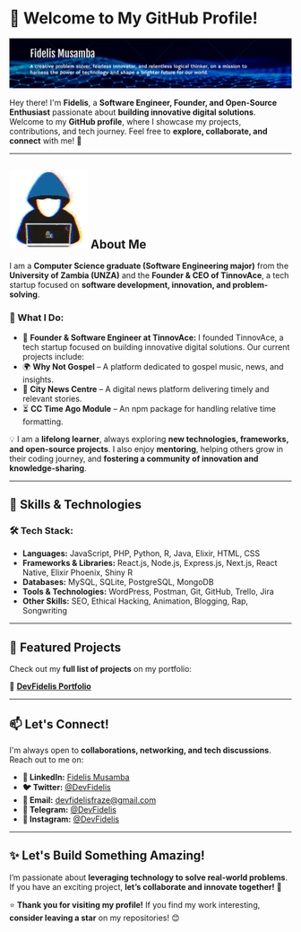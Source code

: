 # 👋 Welcome to My GitHub Profile!  

![Profile Banner](https://github.com/DevFidelis/DevFidelis/blob/main/banner.jpg)  

Hey there! I'm **Fidelis**, a **Software Engineer, Founder, and Open-Source Enthusiast** passionate about **building innovative digital solutions**. Welcome to my **GitHub profile**, where I showcase my projects, contributions, and tech journey. Feel free to **explore, collaborate, and connect** with me! 🚀  

---
## ![👨‍💻](https://github.com/DevFidelis/DevFidelis/blob/main/about.gif) About Me 

I am a **Computer Science graduate (Software Engineering major)** from the **University of Zambia (UNZA)** and the **Founder & CEO of TinnovAce**, a tech startup focused on **software development, innovation, and problem-solving**.  

### 🚀 What I Do:  
- 💼 **Founder & Software Engineer at TinnovAce:** I founded TinnovAce, a tech startup focused on building innovative digital solutions. Our current projects include:
- 🌍 **Why Not Gospel** – A platform dedicated to gospel music, news, and insights.  
- 📰 **City News Centre** – A digital news platform delivering timely and relevant stories.  
- ⏳ **CC Time Ago Module** – An npm package for handling relative time formatting.  

💡 I am a **lifelong learner**, always exploring **new technologies, frameworks, and open-source projects**. I also enjoy **mentoring**, helping others grow in their coding journey, and **fostering a community of innovation and knowledge-sharing**.  

---

## 🚀 Skills & Technologies  

### 🛠️ Tech Stack:  
- **Languages:** JavaScript, PHP, Python, R, Java, Elixir, HTML, CSS  
- **Frameworks & Libraries:** React.js, Node.js, Express.js, Next.js, React Native, Elixir Phoenix, Shiny R  
- **Databases:** MySQL, SQLite, PostgreSQL, MongoDB  
- **Tools & Technologies:** WordPress, Postman, Git, GitHub, Trello, Jira 
- **Other Skills:** SEO, Ethical Hacking, Animation, Blogging, Rap, Songwriting  

---

## 🌟 Featured Projects  

Check out my **full list of projects** on my portfolio:  

🔗 **[DevFidelis Portfolio](http://devfidelis.tinnovace.tech/)**  

---

## 📫 Let's Connect!  

I'm always open to **collaborations, networking, and tech discussions**. Reach out to me on:  

- **💼 LinkedIn:** [Fidelis Musamba](https://www.linkedin.com/in/fidelis-musamba-892ba4178)  
- **🐦 Twitter:** [@DevFidelis](https://twitter.com/DevFidelis)  
- **📩 Email:** devfidelisfraze@gmail.com  
- **📢 Telegram:** [@DevFidelis](https://t.me/DevFidelis)  
- **📸 Instagram:** [@DevFidelis](https://instagram.com/DevFidelis)  

---

## ✨ Let's Build Something Amazing!  

I’m passionate about **leveraging technology to solve real-world problems**. If you have an exciting project, **let’s collaborate and innovate together!** 🚀  

⭐ **Thank you for visiting my profile!** If you find my work interesting, **consider leaving a star** on my repositories! 😊  
